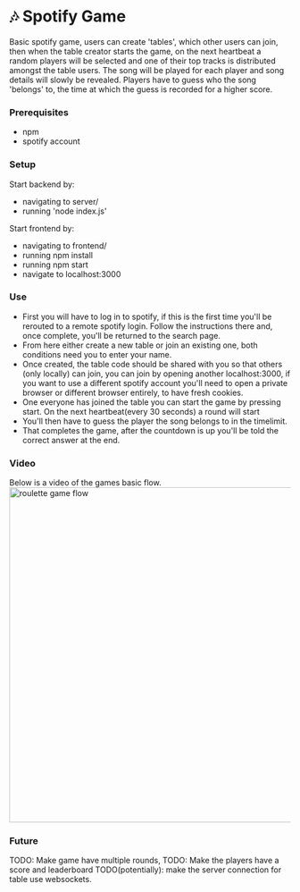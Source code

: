 # 🎶 Spotify Game

Basic spotify game, users can create 'tables', which other users can join, then when the table creator starts the game, on the next heartbeat a random players will be selected and one of their top tracks is distributed amongst the table users. The song will be played for each player and song details will slowly be revealed. Players have to guess who the song 'belongs' to, the time at which the guess is recorded for a higher score.

### Prerequisites
- npm
- spotify account

### Setup
Start backend by:
- navigating to server/
- running 'node index.js'  

Start frontend by:
- navigating to frontend/
- running npm install
- running npm start
- navigate to localhost:3000

### Use
- First you will have to log in to spotify, if this is the first time you'll be rerouted to a remote spotify login. Follow the instructions there and, once complete, you'll be returned to the search page.
- From here either create a new table or join an existing one, both conditions need you to enter your name.
- Once created, the table code should be shared with you so that others (only locally) can join, you can join by opening another localhost:3000, if you want to use a different spotify account you'll need to open a private browser or different browser entirely, to have fresh cookies.
- One everyone has joined the table you can start the game by pressing start. On the next heartbeat(every 30 seconds) a round will start
- You'll then have to guess the player the song belongs to in the timelimit. 
- That completes the game, after the countdown is up you'll be told the correct answer at the end.

### Video
Below is a video of the games basic flow.
<img src="gifs/c.gif" alt="roulette game flow" width="600"/>

### Future
TODO: Make game have multiple rounds,
TODO: Make the players have a score and leaderboard
TODO(potentially): make the server connection for table use websockets.